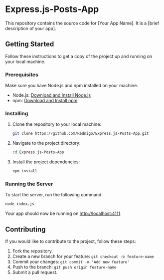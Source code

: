 # Express.js-Posts-App

This repository contains the source code for [Your App Name]. It is a [brief description of your app].

## Getting Started

Follow these instructions to get a copy of the project up and running on your local machine.

### Prerequisites

Make sure you have Node.js and npm installed on your machine.

- Node.js: [Download and Install Node.js](https://nodejs.org/)
- npm: [Download and Install npm](https://www.npmjs.com/get-npm)

### Installing

1. Clone the repository to your local machine:

   ```bash
   git clone https://github.com/Rednigo/Express.js-Posts-App.git
   ```

2. Navigate to the project directory:

   ```bash
   cd Express.js-Posts-App
   ```

3. Install the project dependencies:

   ```bash
   npm install
   ```

### Running the Server

To start the server, run the following command:

```bash
node index.js
```

Your app should now be running on [http://localhost:4111](http://localhost:4111).

## Contributing

If you would like to contribute to the project, follow these steps:

1. Fork the repository.
2. Create a new branch for your feature: `git checkout -b feature-name`
3. Commit your changes: `git commit -m 'Add new feature'`
4. Push to the branch: `git push origin feature-name`
5. Submit a pull request.
